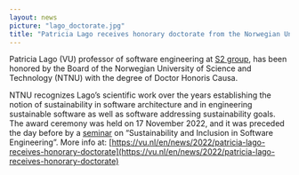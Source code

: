 ```yaml
---
layout: news
picture: "lago_doctorate.jpg"
title: "Patricia Lago receives honorary doctorate from the Norwegian University of Science and Technology"
---
```


Patricia Lago (VU) professor of software engineering at [S2 group](https://s2group.cs.vu.nl), has been honored by the Board of the Norwegian University of Science and Technology (NTNU) with the degree of Doctor Honoris Causa. 

NTNU recognizes Lago’s scientific work over the years establishing the notion of sustainability in software architecture and in engineering sustainable software as well as software addressing sustainability goals. The award ceremony was held on 17 November 2022, and it was preceded the day before by a [seminar](www.youtube.com/watch?v=eUD__AiWr-Y) on “Sustainability and Inclusion in Software Engineering”. More info at: [https://vu.nl/en/news/2022/patricia-lago-receives-honorary-doctorate](https://vu.nl/en/news/2022/patricia-lago-receives-honorary-doctorate)